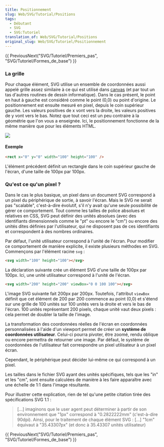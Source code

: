 ```yaml
---
title: Positionnement
slug: Web/SVG/Tutorial/Positions
tags:
  - Débutant
  - SVG
  - SVG:Tutoriel
translation_of: Web/SVG/Tutorial/Positions
original_slug: Web/SVG/Tutoriel/Positionnement
---
```


{{ PreviousNext("SVG/Tutoriel/Premiers_pas", "SVG/Tutoriel/Formes_de_base") }}

### La grille

Pour chaque élément, SVG utilise un ensemble de coordonnées aussi appelé grille assez similaire à ce qui est utilisé dans [canvas](/fr/HTML/Canvas) (et par tout un tas d'autres routines de dessin informatique). Dans le cas présent, le point en haut à gauche est considéré comme le point (0,0) ou point d'origine. Le positionnement est ensuite mesuré en pixel, depuis le coin supérieur gauche. Les valeurs positives de x vont vers la droite, les valeurs positives de y vont vers le bas. Notez que tout ceci est un peu contraire à la géométrie que l'on vous a enseignée. Ici, le positionnement fonctionne de la même manière que pour les éléments HTML.

![](canvas_default_grid.png)

#### Exemple

```html
<rect x="0" y="0" width="100" height="100" />
```

L'élément précédent définit un rectangle dans le coin supérieur gauche de l'écran, d'une taille de 100px par 100px.

### Qu'est ce qu'un pixel ?

Dans le cas le plus basique, un pixel dans un document SVG correspond à un pixel du périphérique de sortie, à savoir l'écran. Mais le SVG ne serait pas "scalable", c'est-à-dire évolutif, s'il n'y avait qu'une seule possibilité de gérer ce comportement. Tout comme les tailles de police absolues et relatives en CSS, SVG peut définir des unités absolues (avec des identifiants dimensionnels comme le "pt" ou encore le "cm") ou encore des unités dites définies par l'utilisateur, qui ne disposent pas de ces identifiants et correspondent à des nombres ordinaires.

Par défaut, l'unité utilisateur correspond à l'unité de l'écran. Pour modifier ce comportement de manière explicite, il existe plusieurs méthodes en SVG. Commençons par l'élément racine `svg` :

```html
<svg width="100" height="100"></svg>
```

La déclaration suivante crée un élément SVG d'une taille de 100px par 100px. Ici, une unité utilisateur correspond à l'unité de l'écran.

```html
<svg width="200" height="200" viewBox="0 0 100 100"></svg>
```

L'image SVG suivante fait 200px par 200px. Toutefois, l'attribut `viewBox` définit que cet élément de 200 par 200 commence au point (0,0) et s'étend sur une grille de 100 unités sur 100 unités vers la droite et vers le bas de l'écran. 100 unités représentant 200 pixels, chaque unité vaut deux pixels : cela permet de doubler la taille de l'image.

La transformation des coordonnées réelles de l'écran en coordonnées personnalisées à l'aide d'un viewport permet de créer un **système de coordonnées utilisateur**. Celui-ci pourra pivoter, être zoomé, rendu oblique ou encore permettra de retourner une image. Par défaut, le système de coordonnées de l'utilisateur fait correspondre un pixel utilisateur à un pixel écran.

Cependant, le périphérique peut décider lui-même ce qui correspond à un pixel.

Les tailles dans le fichier SVG ayant des unités spécifiques, tels que les "in" et les "cm", sont ensuite calculées de manière à les faire apparaître avec une échelle de 1:1 dans l'image résultante.

Pour illustrer cette explication, rien de tel qu'une petite citation tirée des spécifications SVG 1.1 :

> \[…] imaginons que le user agent peut déterminer à partir de son environnement que "1px" correspond à "0.2822222mm" (c'est-à-dire 90dpi). Ainsi, pour le traitement de chaque élément SVG : \[…] "1cm" équivaut à "35.43307px" (et donc à 35.43307 unités utilisateur)

{{ PreviousNext("SVG/Tutoriel/Premiers_pas", "SVG/Tutoriel/Formes_de_base") }}
